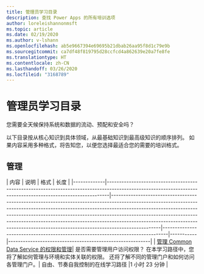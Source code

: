 ```yaml
---
title: 管理员学习目录
description: 查找 Power Apps 的所有培训选项
author: loreleishannonmsft
ms.topic: article
ms.date: 02/19/2020
ms.author: v-lshann
ms.openlocfilehash: ab5e9667394e69695b21dbab26aa95f8d1c79e9b
ms.sourcegitcommit: ca7df48f819795d28ccfcd4a862639e20a7fe8fe
ms.translationtype: HT
ms.contentlocale: zh-CN
ms.lasthandoff: 03/26/2020
ms.locfileid: "3168789"
---
```

# <a name="administrators-learning-catalog"></a>管理员学习目录

您需要全天候保持系统和数据的流动、预配和安全吗？

以下目录按从核心知识到具体领域，从最基础知识到最高级知识的顺序排列。 如果内容采用多种格式，将告知您，以便您选择最适合您的需要的培训格式。

## <a name="administration"></a>管理
| 内容  | 说明  | 格式   | 长度    | 
|-------------|-------------------------------------------------------------------------------------------------------------------------------------------------------------|--------------------------------------------------------------------------------------------------------------------------------------------------------------------------------------------------------------------------------------------------------------------------------------------------------------------------------------------------------------------------------------------------------------------------|--------------------------------------------------------------------------------|-----------|----------------------------------------------------------|
| [管理 Common Data Service 的权限和管理](https://docs.microsoft.com/learn/paths/manage-permissions-administration-common-data-service/)|   是否需要管理用户访问权限？ 在本学习路径中，您将了解如何管理与环境和实体关联的权限。 还将了解不同的管理门户和如何访问各管理门户。| 自由、节奏自我控制的在线学习路径    |1 小时 23 分钟 |
